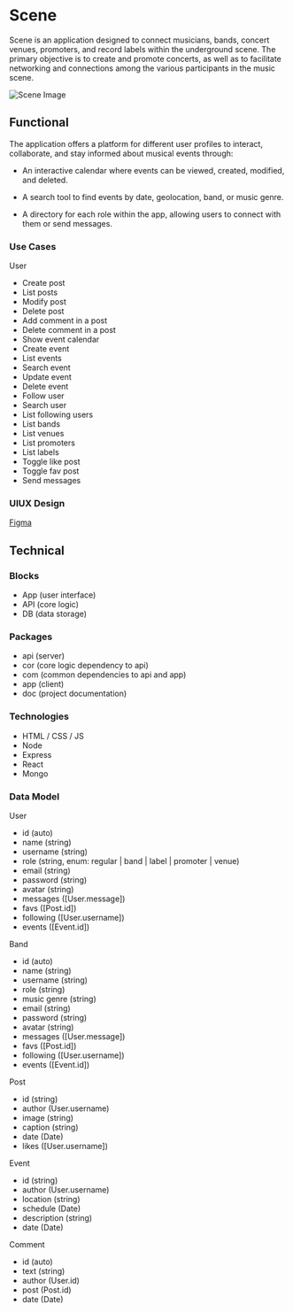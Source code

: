 # Scene

Scene is an application designed to connect musicians, bands, concert venues, promoters, and record labels within the underground scene. The primary objective is to create and promote concerts, as well as to facilitate networking and connections among the various participants in the music scene.


![Scene Image](https://media.giphy.com/media/39DV0pT9v42Fq/giphy.gif?cid=ecf05e47m4kzmaq2wr3vcwdlfcfo7fgconr1yjonyfor0zy7&ep=v1_gifs_search&rid=giphy.gif&ct=g)

## Functional

The application offers a platform for different user profiles to interact, collaborate, and stay informed about musical events through:

- An interactive calendar where events can be viewed, created, modified, and deleted.

- A search tool to find events by date, geolocation, band, or music genre.

- A directory for each role within the app, allowing users to connect with them or send messages.

### Use Cases

User
- Create post
- List posts
- Modify post
- Delete post
- Add comment in a post
- Delete comment in a post
- Show event calendar
- Create event
- List events
- Search event
- Update event
- Delete event
- Follow user
- Search user
- List following users
- List bands
- List venues
- List promoters
- List labels
- Toggle like post
- Toggle fav post
- Send messages

### UIUX Design
[Figma](https://www.figma.com/design/ENeHGUGHQy8gNxY00fCLsa/Untitled?node-id=1-710&t=TEnsDeO22H759zz5-0)

## Technical

### Blocks

- App (user interface)
- API (core logic)
- DB (data storage)

### Packages

- api (server)
- cor (core logic dependency to api)
- com (common dependencies to api and app)
- app (client)
- doc (project documentation)

### Technologies

- HTML / CSS  / JS
- Node
- Express
- React
- Mongo

### Data Model

User 
- id (auto)
- name (string)
- username (string)
- role (string, enum: regular | band | label | promoter | venue)
- email (string)
- password (string)
- avatar (string)
- messages ([User.message])
- favs ([Post.id])
- following ([User.username])
- events ([Event.id])

Band
- id (auto)
- name (string)
- username (string)
- role (string)
- music genre (string)
- email (string)
- password (string)
- avatar (string)
- messages ([User.message])
- favs ([Post.id])
- following ([User.username])
- events ([Event.id])

Post
- id (string)
- author (User.username)
- image (string)
- caption (string)
- date (Date)
- likes ([User.username])

Event
- id (string)
- author (User.username)
- location (string)
- schedule (Date)
- description (string)
- date (Date)

Comment
- id (auto)
- text (string)
- author (User.id)
- post (Post.id)
- date (Date)


